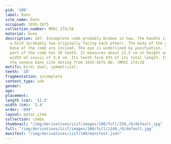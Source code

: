 ```yaml
---
pid: '100'
label: Dann
site_name: Dann
occupied: 1655-1675
collection_number: RMSC 274/28
material: bone
description: 287. Incomplete comb probably broken in two. The handle is carved with
  a bird (probably two originally facing each other). The body of the animal and the
  base of the comb are incised. The eye is underlined by punctuation. The remaining
  part of the comb has 10 teeth. It measures about 11.5 cm in height and has a residual
  width of xxxvii of 3.4 cm. Its teeth form 43% of its total length. It comes from
  the seneca Dann site dating from 1655-1675 AD. (RMSC 274/28
motifs: bird; dual; symmetrical;
teeth: '10'
fragmentation: incomplete
context_type: unk
gender:
age:
placement:
length (cm): '11.5'
width (cm): '3.4'
order: '099'
layout: qatar_item
collection: combs
thumbnail: "/img/derivatives/iiif/images/100/full/250,/0/default.jpg"
full: "/img/derivatives/iiif/images/100/full/1140,/0/default.jpg"
manifest: "/img/derivatives/iiif/100/manifest.json"
---
```

